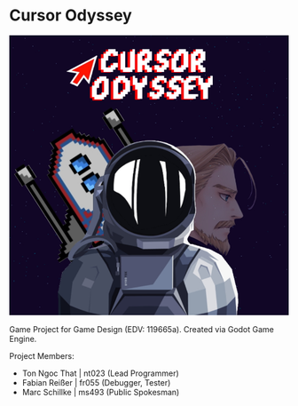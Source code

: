 # Cursor Odyssey

![GameCover](cover.jpg)

Game Project for Game Design (EDV: 119665a).
Created via Godot Game Engine.

Project Members:

- Ton Ngoc That | nt023 (Lead Programmer)
- Fabian Reißer | fr055 (Debugger, Tester)
- Marc Schillke | ms493 (Public Spokesman)
